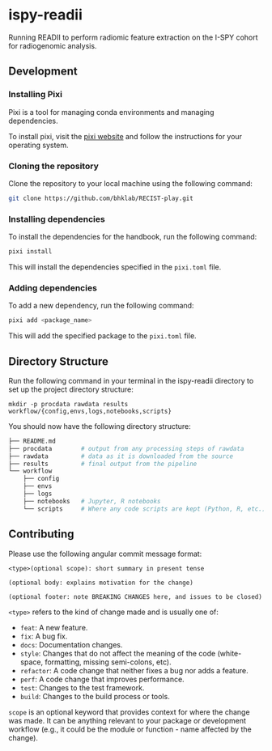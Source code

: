 # ispy-readii
Running READII to perform radiomic feature extraction on the I-SPY cohort for radiogenomic analysis.

## Development

### Installing Pixi

Pixi is a tool for managing conda environments and managing dependencies. 

To install pixi, visit the [pixi website](https://pixi.sh/) and follow the instructions for your operating system.

### Cloning the repository

Clone the repository to your local machine using the following command:

```bash
git clone https://github.com/bhklab/RECIST-play.git
```

### Installing dependencies

To install the dependencies for the handbook, run the following command:

```bash
pixi install
```

This will install the dependencies specified in the `pixi.toml` file.

### Adding dependencies

To add a new dependency, run the following command:

```bash
pixi add <package_name>
```

This will add the specified package to the `pixi.toml` file.


## Directory Structure
Run the following command in your terminal in the ispy-readii directory to set up the project directory structure:
```shell
mkdir -p procdata rawdata results workflow/{config,envs,logs,notebooks,scripts}
```

You should now have the following directory structure:
```bash
├── README.md
├── procdata        # output from any processing steps of rawdata
├── rawdata         # data as it is downloaded from the source
├── results         # final output from the pipeline
└── workflow
    ├── config
    ├── envs
    ├── logs
    ├── notebooks   # Jupyter, R notebooks
    └── scripts     # Where any code scripts are kept (Python, R, etc.)
```


## Contributing

Please use the following angular commit message format:
```
<type>(optional scope): short summary in present tense

(optional body: explains motivation for the change)

(optional footer: note BREAKING CHANGES here, and issues to be closed)

```
`<type>` refers to the kind of change made and is usually one of:

- `feat`: A new feature.
- `fix`: A bug fix.
- `docs`: Documentation changes.
- `style`: Changes that do not affect the meaning of the code (white-space, formatting, missing semi-colons, etc).
- `refactor`: A code change that neither fixes a bug nor adds a feature.
- `perf`: A code change that improves performance.
- `test`: Changes to the test framework.
- `build`: Changes to the build process or tools.

`scope` is an optional keyword that provides context for where the change was made. It can be anything relevant to your package or development workflow (e.g., it could be the module or function - name affected by the change).